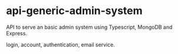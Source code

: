 # api-generic-admin-system
API to serve an basic admin system using Typescript, MongoDB and Express.

login, account, authentication, email service.
